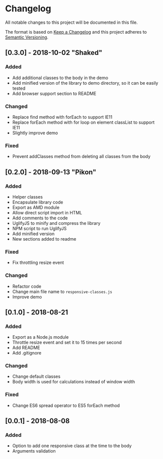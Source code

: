 # Changelog
All notable changes to this project will be documented in this file.

The format is based on [Keep a Changelog](http://keepachangelog.com/en/1.0.0/)
and this project adheres to [Semantic Versioning](http://semver.org/spec/v2.0.0.html).

## [0.3.0] - 2018-10-02 "Shaked"

### Added
- Add additional classes to the body in the demo
- Add minified version of the library to demo directory, so it can be easily tested
- Add browser support section to README

### Changed
- Replace find method with forEach to support IE11
- Replace forEach method with for loop on element classList to support IE11
- Slightly improve demo

### Fixed
- Prevent addClasses method from deleting all classes from the body

## [0.2.0] - 2018-09-13 "Pikon"

### Added
- Helper classes
- Encapsulate library code
- Export as AMD module
- Allow direct script import in HTML
- Add comments to the code
- UglifyJS to minify and compress the library
- NPM script to run UglifyJS
- Add minified version
- New sections added to readme

### Fixed
- Fix throttling resize event

### Changed
- Refactor code
- Change main file name to `responsive-classes.js`
- Improve demo


## [0.1.0] - 2018-08-21

### Added
- Export as a Node.js module
- Throttle resize event and set it to 15 times per second
- Add README
- Add .gitignore

### Changed
- Change default classes
- Body width is used for calculations instead of window width

### Fixed
- Change ES6 spread operator to ES5 forEach method

## [0.0.1] - 2018-08-08
### Added
- Option to add one responsive class at the time to the body
- Arguments validation